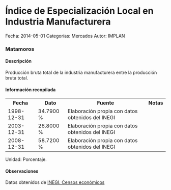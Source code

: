 Índice de Especialización Local en Industria Manufacturera
=====

Fecha: 2014-05-01
Categorías: Mercados
Autor: IMPLAN

### Matamoros

#### Descripción

Producción bruta total de la industria manufacturera entre la producción bruta total.

#### Información recopilada

<table class="table table-hover table-bordered">
  <tr><th>Fecha</th><th>Dato</th><th>Fuente</th><th>Notas</th></tr>
  <tr><td>1998-12-31</td><td>34.7900 %</td><td>Elaboración propia con datos obtenidos del INEGI</td><td></td></tr>
  <tr><td>2003-12-31</td><td>26.8000 %</td><td>Elaboración propia con datos obtenidos del INEGI</td><td></td></tr>
  <tr><td>2008-12-31</td><td>58.7200 %</td><td>Elaboración propia con datos obtenidos del INEGI</td><td></td></tr>
</table>

Unidad: Porcentaje.

#### Observaciones

Datos obtenidos de [INEGI. Censos económicos](http://www3.inegi.org.mx/sistemas/saic/)
